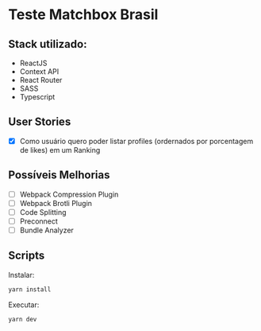 # Teste Matchbox Brasil

## Stack utilizado:

- ReactJS
- Context API
- React Router
- SASS
- Typescript

## User Stories

- [x] Como usuário quero poder listar profiles (ordernados por porcentagem de likes) em um Ranking

## Possíveis Melhorias

- [ ] Webpack Compression Plugin
- [ ] Webpack Brotli Plugin
- [ ] Code Splitting
- [ ] Preconnect
- [ ] Bundle Analyzer

## Scripts

Instalar:

```bash
yarn install
```

Executar:

```bash
yarn dev
```
